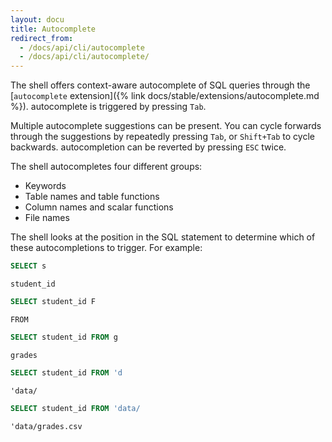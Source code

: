 ```yaml
---
layout: docu
title: Autocomplete
redirect_from:
  - /docs/api/cli/autocomplete
  - /docs/api/cli/autocomplete/
---
```


The shell offers context-aware autocomplete of SQL queries through the [`autocomplete` extension]({% link docs/stable/extensions/autocomplete.md %}). autocomplete is triggered by pressing `Tab`.

Multiple autocomplete suggestions can be present. You can cycle forwards through the suggestions by repeatedly pressing `Tab`, or `Shift+Tab` to cycle backwards. autocompletion can be reverted by pressing `ESC` twice.

The shell autocompletes four different groups:

* Keywords
* Table names and table functions
* Column names and scalar functions
* File names

The shell looks at the position in the SQL statement to determine which of these autocompletions to trigger. For example:

```sql
SELECT s
```

```text
student_id
```

```sql
SELECT student_id F
```

```text
FROM
```

```sql
SELECT student_id FROM g
```

```text
grades
```

```sql
SELECT student_id FROM 'd
```

```text
'data/
```

```sql
SELECT student_id FROM 'data/
```

```text
'data/grades.csv
```
